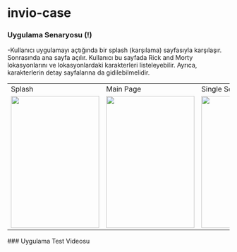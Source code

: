 # invio-case

### Uygulama Senaryosu (!)
-Kullanıcı uygulamayı açtığında bir splash (karşılama) sayfasıyla karşılaşır. Sonrasında ana 
sayfa açılır. Kullanıcı bu sayfada Rick and Morty lokasyonlarını ve lokasyonlardaki 
karakterleri listeleyebilir. Ayrıca, karakterlerin detay sayfalarına da gidilebilmelidir.
<br/>
<table>
  <tr>
    <td>Splash</td>
     <td>Main Page</td>
     <td>Single Selection</td>
    <td>Detail Page</td>
  </tr>
  <tr>
    <td><img src = "https://user-images.githubusercontent.com/58309495/233094502-3d71a29a-4efb-48c0-85f7-d1b24e04764d.png" width="200" height="300"></td>
    <td><img src = "https://user-images.githubusercontent.com/58309495/233094646-31054264-1f91-49c3-92be-6c67be630605.png" width="200" height="300"></td>
    <td><img src = "https://user-images.githubusercontent.com/58309495/233094848-56db1774-f344-4181-8a66-1508eb841aba.png" width="200" height="300"></td>
    <td><img src = "https://user-images.githubusercontent.com/58309495/233095007-1698a30f-a1db-43e8-ad39-1a9d9501c4e2.png" width="200" height="300"></td>
   
  </tr>
 </table>
### Uygulama Test Videosu
